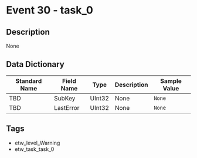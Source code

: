 # Event 30 - task_0

## Description
None

## Data Dictionary
|Standard Name|Field Name|Type|Description|Sample Value|
|---|---|---|---|---|
|TBD|SubKey|UInt32|None|`None`|
|TBD|LastError|UInt32|None|`None`|

## Tags
* etw_level_Warning
* etw_task_task_0
